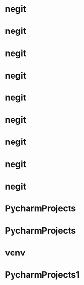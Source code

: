 # negit
# negit
# negit
# negit
# negit
# negit
# negit
# negit
# negit
# PycharmProjects
# PycharmProjects
# venv
# PycharmProjects1
